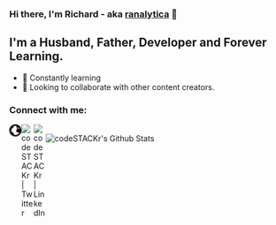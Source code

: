 ### Hi there, I'm Richard - aka [ranalytica][website] 👋

## I'm a Husband, Father, Developer and Forever Learning.
- 🔭 Constantly learning
- 👯 Looking to collaborate with other content creators.

### Connect with me:

[<img align="left" alt="codeSTACKr.com" width="22px" src="https://raw.githubusercontent.com/iconic/open-iconic/master/svg/globe.svg" />][website]
[<img align="left" alt="codeSTACKr | Twitter" width="22px" src="https://cdn.jsdelivr.net/npm/simple-icons@v3/icons/twitter.svg" />][twitter]
[<img align="left" alt="codeSTACKr | LinkedIn" width="22px" src="https://cdn.jsdelivr.net/npm/simple-icons@v3/icons/linkedin.svg" />][linkedin]


<br />

<img align="left" alt="codeSTACKr's Github Stats" src="https://github-readme-stats.vercel.app/api?username=ranalytica&show_icons=true&hide_border=true" />

[website]: https://ranalytica.github.io
[twitter]: https://twitter.com/skinsteel
[linkedin]: https://www.linkedin.com/in/richard-n-56915b31/

